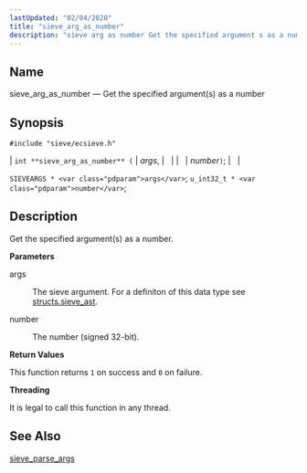 ```yaml
---
lastUpdated: "02/04/2020"
title: "sieve_arg_as_number"
description: "sieve arg as number Get the specified argument s as a number int sieve arg as number args number SIEVEARGS args u int 32 t number Get the specified argument s as a number args The sieve argument For a definiton of this data type see structs sieve ast number..."
---
```


<a name="apis.sieve_arg_as_number"></a> 
## Name

sieve_arg_as_number — Get the specified argument(s) as a number

## Synopsis

`#include "sieve/ecsieve.h"`

| `int **sieve_arg_as_number** (` | <var class="pdparam">args</var>, |   |
|   | <var class="pdparam">number</var>`)`; |   |

`SIEVEARGS * <var class="pdparam">args</var>`;
`u_int32_t * <var class="pdparam">number</var>`;<a name="idp59662432"></a> 
## Description

Get the specified argument(s) as a number.

**<a name="idp59663648"></a> Parameters**

<dl class="variablelist">

<dt>args</dt>

<dd>

The sieve argument. For a definiton of this data type see [structs.sieve_ast](/momentum/3/3-api/structs-sieve-ast).

</dd>

<dt>number</dt>

<dd>

The number (signed 32-bit).

</dd>

</dl>

**<a name="idp59668976"></a> Return Values**

This function returns `1` on success and `0` on failure.

**<a name="idp59670784"></a> Threading**

It is legal to call this function in any thread.

<a name="idp59671888"></a> 
## See Also

[sieve_parse_args](/momentum/3/3-api/apis-sieve-parse-args)